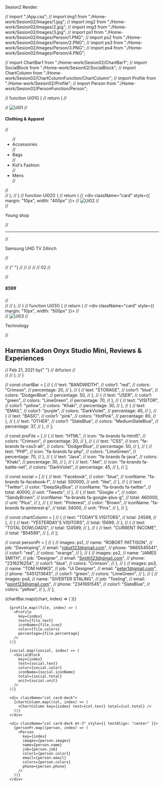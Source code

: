 Sesion2 Render:

// import "./App.css";
// import img1 from "./Home-work/Sesion02/Images/1.jpg";
// import img2 from "./Home-work/Sesion02/Images/2.jpg";
// import img3 from "./Home-work/Sesion02/Images/3.jpg";
// import ps1 from "./Home-work/Sesion02/Images/Person/1.PNG";
// import ps2 from "./Home-work/Sesion02/Images/Person/2.PNG";
// import ps3 from "./Home-work/Sesion02/Images/Person/3.PNG";
// import ps4 from "./Home-work/Sesion02/Images/Person/4.PNG";

// import ChartBar1 from "./Home-work/Sesion02/ChartBar1";
// import SocialBlock from "./Home-work/Sesion02/SocialBlock";
// import ChartColumn from "./Home-work/Sesion02/ChartColumnFunction/ChartColumn";
// import Profile from "./Home-work/Sesion02/Profile";
// import Person from "./Home-work/Sesion02/PersonFunction/Person";

// function Ui01() {
//   return (
//     <div className="Ui01">
//       <img className="img-Ui01" src={img1} alt="Ui01" />
//       <h4>Clothing & Apparel</h4>
//       <ul>
//         <li>Accessories</li>
//         <li>Bags</li>
//         <li>Kid's Fashion</li>
//         <li>Mens </li>
//       </ul>
//     </div>
//   );
// }
// function Ui02() {
//   return (
//     <div className="card" style={{ margin: "10px", width: "400px" }}>
//       <img className="card-img" src={img2} alt="Ui02" />
//       <div className="card-body">
//         <p>Young shop</p>
//         <hr />
//         <p className="text-primary">Samsung UHD TV 24inch</p>
//         <p>
//           {" "}
//           <span className="fa fa-star checked"></span>
//           <span className="fa fa-star checked"></span>
//           <span className="fa fa-star checked"></span>
//           <span className="fa fa-star checked"></span>
//           <span className="fa fa-star"></span> <span>02</span>
//         </p>
//         <h5>$599</h5>
//       </div>
//     </div>
//   );
// }
// function Ui03() {
//   return (
//     <div className="card" style={{ margin: "10px", width: "500px" }}>
//       <div className="card-body">
//         <img className="card-img" src={img3} alt="Ui03" />
//         <p className="text-muted">Technology</p>
//         <h2>Harman Kadon Onyx Studio Mini, Reviews & Experiences</h2>
//         <span className="text-muted">Feb 21, 2021 by</span>{" "}
//         <span> drfurion</span>
//       </div>
//     </div>
//   );
// }

// const chartBar = [
//   {
//     text: "BANDWIDTH",
//     color1: "red",
//     colors: "Crimson",
//     percentage: 20,
//   },
//   {
//     text: "STORAGE",
//     color1: "blue",
//     colors: "DodgerBlue",
//     percentage: 50,
//   },
//   {
//     text: "USER",
//     color1: "green",
//     colors: "LimeGreen",
//     percentage: 70,
//   },
//   {
//     text: "VISITOR",
//     color1: "yellow",
//     colors: "Khaki",
//     percentage: 30,
//   },
//   {
//     text: "EMAIL",
//     color1: "purple",
//     colors: "DarkViolet",
//     percentage: 45,
//   },
//   {
//     text: "BASIC",
//     color1: "pink",
//     colors: "HotPink",
//     percentage: 80,
//   },
//   {
//     text: "OTHER",
//     color1: "SlateBlue",
//     colors: "MediumSlateBlue",
//     percentage: 37,
//   },
// ];

// const proFile = [
//   {
//     text: "HTML",
//     icon: "fa-brands fa-html5",
//     colors: "Crimson",
//     percentage: 20,
//   },
//   {
//     text: "CSS",
//     icon: "fa-brands fa-css3-alt",
//     colors: "DodgerBlue",
//     percentage: 50,
//   },
//   {
//     text: "PHP",
//     icon: "fa-brands fa-php",
//     colors: "LimeGreen",
//     percentage: 70,
//   },
//   {
//     text: "Java",
//     icon: "fa-brands fa-java",
//     colors: "Khaki",
//     percentage: 30,
//   },
//   {
//     text: ".Net",
//     icon: "fa-brands fa-battle-net",
//     colors: "DarkViolet",
//     percentage: 45,
//   },
// ];

// const social = [
//   {
//     text: "Facebook",
//     color: "blue",
//     iconName: "fa-brands fa-facebook-f",
//     total: 500000,
//     unit: "like",
//   },
//   {
//     text: "Twitter",
//     color: "DeepSkyBlue",
//     iconName: "fa-brands fa-twitter",
//     total: 40000,
//     unit: "Tweets",
//   },
//   {
//     text: "Google +",
//     color: "SandyBrown",
//     iconName: "fa-brands fa-google-plus-g",
//     total: 460000,
//     unit: "Plus",
//   },
//   {
//     text: "Pinterest",
//     color: "Brown",
//     iconName: "fa-brands fa-pinterest-p",
//     total: 34000,
//     unit: "Pins",
//   },
// ];

// const chartColumn = [
//   {
//     text: "TODAY'S VISITORS",
//     total: 24599,
//   },
//   {
//     text: "YESTERDAY'S VISITORS",
//     total: 15699,
//   },
//   {
//     text: "TOTAL DOWLOADS",
//     total: 124599,
//   },
//   {
//     text: "CURRENT INCOME",
//     total: "$54599",
//   },
// ];

// const personPr = [
//   {
//     images: ps1,
//     name: "ROBORT PATTISON",
//     job: "Developing",
//     email: "robot123@gmail.com",
//     phone: "8665545541",
//     color1: "red",
//     colors: "orange",
//   },
//   {
//     images: ps2,
//     name: "JAMES SMITH",
//     job: "Designer",
//     email: "Smith123@gmail.com",
//     phone: "2316216254",
//     color1: "blue",
//     colors: "Crimson",
//   },
//   {
//     images: ps3,
//     name: "TOM HANKS",
//     job: "Ui Designer",
//     email: "peter1@gmail.com",
//     phone: "5451213645",
//     color1: "green",
//     colors: "LimeGreen",
//   },
//   {
//     images: ps4,
//     name: "SIVERTER STALING",
//     job: "Testing",
//     email: "point123@gmail.com",
//     phone: "2341691545",
//     color1: "SlateBlue",
//     colors: "yellow",
//   },
// ];


 <Ui01 />
      <Ui02 />
      <Ui03 />
      {chartBar.map((chart, index) => (
        <ChartBar1
          key={index}
          text={chart.text}
          color1={chart.color1}
          colors={chart.colors}
          percentage={chart.percentage}
        />
      ))}
     
      {proFile.map((file, index) => (
        <Profile
          key={index}
          text={file.text}
          iconName={file.icon}
          color={file.colors}
          percentage={file.percentage}
        />
      ))}
      
      {social.map((social, index) => (
        <SocialBlock
          key={index}
          text={social.text}
          color={social.color}
          iconName={social.iconName}
          total={social.total}
          unit={social.unit}
        />
      ))}
     
      <div className="col card-deck">
        {chartColumn.map((col, index) => (
          <ChartColumn key={index} text={col.text} total={col.total} />
        ))}
      </div>

      <div className="col card-deck mt-3" style={{ textAlign: "center" }}>
        {personPr.map((person, index) => (
          <Person
            key={index}
            images={person.images}
            name={person.name}
            job={person.job}
            color1={person.color1}
            email={person.email}
            colors={person.colors}
            phone={person.phone}
          />
        ))}
      </div>
